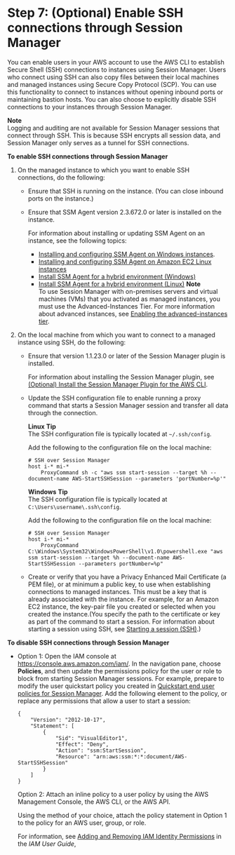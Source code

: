 # Step 7: \(Optional\) Enable SSH connections through Session Manager<a name="session-manager-getting-started-enable-ssh-connections"></a>

You can enable users in your AWS account to use the AWS CLI to establish Secure Shell \(SSH\) connections to instances using Session Manager\. Users who connect using SSH can also copy files between their local machines and managed instances using Secure Copy Protocol \(SCP\)\. You can use this functionality to connect to instances without opening inbound ports or maintaining bastion hosts\. You can also choose to explicitly disable SSH connections to your instances through Session Manager\.

**Note**  
Logging and auditing are not available for Session Manager sessions that connect through SSH\. This is because SSH encrypts all session data, and Session Manager only serves as a tunnel for SSH connections\.

**To enable SSH connections through Session Manager**

1. On the managed instance to which you want to enable SSH connections, do the following:
   + Ensure that SSH is running on the instance\. \(You can close inbound ports on the instance\.\)
   + Ensure that SSM Agent version 2\.3\.672\.0 or later is installed on the instance\.

     For information about installing or updating SSM Agent on an instance, see the following topics:
     + [Installing and configuring SSM Agent on Windows instances](sysman-install-ssm-win.md)\.
     + [Installing and configuring SSM Agent on Amazon EC2 Linux instances](sysman-install-ssm-agent.md)
     + [Install SSM Agent for a hybrid environment \(Windows\)](sysman-install-managed-win.md)
     + [Install SSM Agent for a hybrid environment \(Linux\)](sysman-install-managed-linux.md)
**Note**  
To use Session Manager with on\-premises servers and virtual machines \(VMs\) that you activated as managed instances, you must use the Advanced\-Instances Tier\. For more information about advanced instances, see [Enabling the advanced\-instances tier](systems-manager-managedinstances-advanced.md)\.

1. On the local machine from which you want to connect to a managed instance using SSH, do the following:
   + Ensure that version 1\.1\.23\.0 or later of the Session Manager plugin is installed\.

     For information about installing the Session Manager plugin, see [\(Optional\) Install the Session Manager Plugin for the AWS CLI](session-manager-working-with-install-plugin.md)\.
   + Update the SSH configuration file to enable running a proxy command that starts a Session Manager session and transfer all data through the connection\.

     **Linux**
**Tip**  
The SSH configuration file is typically located at `~/.ssh/config`\.

     Add the following to the configuration file on the local machine:

     ```
     # SSH over Session Manager
     host i-* mi-*
         ProxyCommand sh -c "aws ssm start-session --target %h --document-name AWS-StartSSHSession --parameters 'portNumber=%p'"
     ```

     **Windows**
**Tip**  
The SSH configuration file is typically located at `C:\Users\username\.ssh\config`\.

     Add the following to the configuration file on the local machine:

     ```
     # SSH over Session Manager
     host i-* mi-*
         ProxyCommand C:\Windows\System32\WindowsPowerShell\v1.0\powershell.exe "aws ssm start-session --target %h --document-name AWS-StartSSHSession --parameters portNumber=%p"
     ```
   + Create or verify that you have a Privacy Enhanced Mail Certificate \(a PEM file\), or at minimum a public key, to use when establishing connections to managed instances\. This must be a key that is already associated with the instance\. For example, for an Amazon EC2 instance, the key\-pair file you created or selected when you created the instance\.\(You specify the path to the certificate or key as part of the command to start a session\. For information about starting a session using SSH, see [Starting a session \(SSH\)](session-manager-working-with-sessions-start.md#sessions-start-ssh)\.\)

**To disable SSH connections through Session Manager**
+ Option 1: Open the IAM console at [https://console\.aws\.amazon\.com/iam/](https://console.aws.amazon.com/iam/)\. In the navigation pane, choose **Policies**, and then update the permissions policy for the user or role to block from starting Session Manager sessions\. For example, prepare to modify the user quickstart policy you created in [Quickstart end user policies for Session Manager](getting-started-restrict-access-quickstart.md#restrict-access-quickstart-end-user)\. Add the following element to the policy, or replace any permissions that allow a user to start a session:

  ```
  {
      "Version": "2012-10-17",
      "Statement": [
          {
              "Sid": "VisualEditor1",
              "Effect": "Deny",
              "Action": "ssm:StartSession",
              "Resource": "arn:aws:ssm:*:*:document/AWS-StartSSHSession"
          }
      ]
  }
  ```

  Option 2: Attach an inline policy to a user policy by using the AWS Management Console, the AWS CLI, or the AWS API\.

  Using the method of your choice, attach the policy statement in Option 1 to the policy for an AWS user, group, or role\.

  For information, see [Adding and Removing IAM Identity Permissions](https://docs.aws.amazon.com/IAM/latest/UserGuide/access_policies_manage-attach-detach.html) in the *IAM User Guide*,